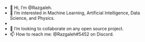 - 👋 Hi, I’m @Razgaleh. 
- 👀 I’m interested in Machine Learning, Artificial Intelligence, Data Science, and Physics.
-
- 💞️ I’m looking to collaborate on any open source project.
- 📫 How to reach me: @Razgaleh#5452 on Discord.

<!---
Razgaleh/Razgaleh is a ✨ special ✨ repository because its `README.md` (this file) appears on your GitHub profile.
You can click the Preview link to take a look at your changes.
--->
